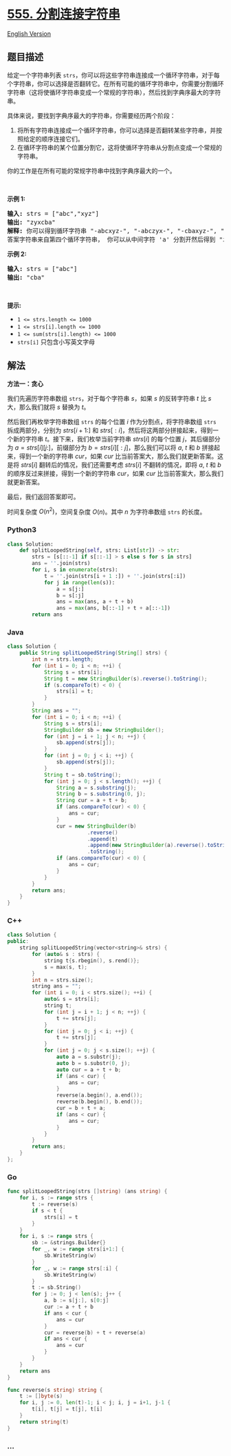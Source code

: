 # [555. 分割连接字符串](https://leetcode.cn/problems/split-concatenated-strings)

[English Version](/solution/0500-0599/0555.Split%20Concatenated%20Strings/README_EN.md)

## 题目描述

<!-- 这里写题目描述 -->

<p>给定一个字符串列表&nbsp;<code>strs</code>，你可以将这些字符串连接成一个循环字符串，对于每个字符串，你可以选择是否翻转它。在所有可能的循环字符串中，你需要分割循环字符串（这将使循环字符串变成一个常规的字符串），然后找到字典序最大的字符串。</p>

<p>具体来说，要找到字典序最大的字符串，你需要经历两个阶段：</p>

<ol>
	<li>将所有字符串连接成一个循环字符串，你可以选择是否翻转某些字符串，并按照给定的顺序连接它们。</li>
	<li>在循环字符串的某个位置分割它，这将使循环字符串从分割点变成一个常规的字符串。</li>
</ol>

<p>你的工作是在所有可能的常规字符串中找到字典序最大的一个。</p>

<p>&nbsp;</p>

<p><strong>示例 1:</strong></p>

<pre>
<strong>输入:</strong> strs = ["abc","xyz"]
<strong>输出:</strong> "zyxcba"
<strong>解释:</strong> 你可以得到循环字符串 "-abcxyz-", "-abczyx-", "-cbaxyz-", "-cbazyx-"，其中 '-' 代表循环状态。 
答案字符串来自第四个循环字符串， 你可以从中间字符 'a' 分割开然后得到 "zyxcba"。
</pre>

<p><strong>示例 2:</strong></p>

<pre>
<strong>输入:</strong> strs = ["abc"]
<strong>输出:</strong> "cba"
</pre>

<p>&nbsp;</p>

<p><strong>提示:</strong></p>

<ul>
	<li><code>1 &lt;= strs.length &lt;= 1000</code></li>
	<li><code>1 &lt;= strs[i].length &lt;= 1000</code></li>
	<li><code>1 &lt;= sum(strs[i].length) &lt;= 1000</code></li>
	<li><code>strs[i]</code>&nbsp;只包含小写英文字母</li>
</ul>

## 解法

<!-- 这里可写通用的实现逻辑 -->

**方法一：贪心**

我们先遍历字符串数组 `strs`，对于每个字符串 $s$，如果 $s$ 的反转字符串 $t$ 比 $s$ 大，那么我们就将 $s$ 替换为 $t$。

然后我们再枚举字符串数组 `strs` 的每个位置 $i$ 作为分割点，将字符串数组 `strs` 拆成两部分，分别为 $strs[i + 1:]$ 和 $strs[:i]$，然后将这两部分拼接起来，得到一个新的字符串 $t$。接下来，我们枚举当前字符串 $strs[i]$ 的每个位置 $j$，其后缀部分为 $a=strs[i][j:]$，前缀部分为 $b=strs[i][:j]$，那么我们可以将 $a$, $t$ 和 $b$ 拼接起来，得到一个新的字符串 $cur$，如果 $cur$ 比当前答案大，那么我们就更新答案。这是将 $strs[i]$ 翻转后的情况，我们还需要考虑 $strs[i]$ 不翻转的情况，即将 $a$, $t$ 和 $b$ 的顺序反过来拼接，得到一个新的字符串 $cur$，如果 $cur$ 比当前答案大，那么我们就更新答案。

最后，我们返回答案即可。

时间复杂度 $O(n^2)$，空间复杂度 $O(n)$。其中 $n$ 为字符串数组 `strs` 的长度。

<!-- tabs:start -->

### **Python3**

<!-- 这里可写当前语言的特殊实现逻辑 -->

```python
class Solution:
    def splitLoopedString(self, strs: List[str]) -> str:
        strs = [s[::-1] if s[::-1] > s else s for s in strs]
        ans = ''.join(strs)
        for i, s in enumerate(strs):
            t = ''.join(strs[i + 1 :]) + ''.join(strs[:i])
            for j in range(len(s)):
                a = s[j:]
                b = s[:j]
                ans = max(ans, a + t + b)
                ans = max(ans, b[::-1] + t + a[::-1])
        return ans
```

### **Java**

<!-- 这里可写当前语言的特殊实现逻辑 -->

```java
class Solution {
    public String splitLoopedString(String[] strs) {
        int n = strs.length;
        for (int i = 0; i < n; ++i) {
            String s = strs[i];
            String t = new StringBuilder(s).reverse().toString();
            if (s.compareTo(t) < 0) {
                strs[i] = t;
            }
        }
        String ans = "";
        for (int i = 0; i < n; ++i) {
            String s = strs[i];
            StringBuilder sb = new StringBuilder();
            for (int j = i + 1; j < n; ++j) {
                sb.append(strs[j]);
            }
            for (int j = 0; j < i; ++j) {
                sb.append(strs[j]);
            }
            String t = sb.toString();
            for (int j = 0; j < s.length(); ++j) {
                String a = s.substring(j);
                String b = s.substring(0, j);
                String cur = a + t + b;
                if (ans.compareTo(cur) < 0) {
                    ans = cur;
                }
                cur = new StringBuilder(b)
                          .reverse()
                          .append(t)
                          .append(new StringBuilder(a).reverse().toString())
                          .toString();
                if (ans.compareTo(cur) < 0) {
                    ans = cur;
                }
            }
        }
        return ans;
    }
}
```

### **C++**

```cpp
class Solution {
public:
    string splitLoopedString(vector<string>& strs) {
        for (auto& s : strs) {
            string t{s.rbegin(), s.rend()};
            s = max(s, t);
        }
        int n = strs.size();
        string ans = "";
        for (int i = 0; i < strs.size(); ++i) {
            auto& s = strs[i];
            string t;
            for (int j = i + 1; j < n; ++j) {
                t += strs[j];
            }
            for (int j = 0; j < i; ++j) {
                t += strs[j];
            }
            for (int j = 0; j < s.size(); ++j) {
                auto a = s.substr(j);
                auto b = s.substr(0, j);
                auto cur = a + t + b;
                if (ans < cur) {
                    ans = cur;
                }
                reverse(a.begin(), a.end());
                reverse(b.begin(), b.end());
                cur = b + t + a;
                if (ans < cur) {
                    ans = cur;
                }
            }
        }
        return ans;
    }
};
```

### **Go**

```go
func splitLoopedString(strs []string) (ans string) {
	for i, s := range strs {
		t := reverse(s)
		if s < t {
			strs[i] = t
		}
	}
	for i, s := range strs {
		sb := &strings.Builder{}
		for _, w := range strs[i+1:] {
			sb.WriteString(w)
		}
		for _, w := range strs[:i] {
			sb.WriteString(w)
		}
		t := sb.String()
		for j := 0; j < len(s); j++ {
			a, b := s[j:], s[0:j]
			cur := a + t + b
			if ans < cur {
				ans = cur
			}
			cur = reverse(b) + t + reverse(a)
			if ans < cur {
				ans = cur
			}
		}
	}
	return ans
}

func reverse(s string) string {
	t := []byte(s)
	for i, j := 0, len(t)-1; i < j; i, j = i+1, j-1 {
		t[i], t[j] = t[j], t[i]
	}
	return string(t)
}
```

### **...**

```

```

<!-- tabs:end -->
